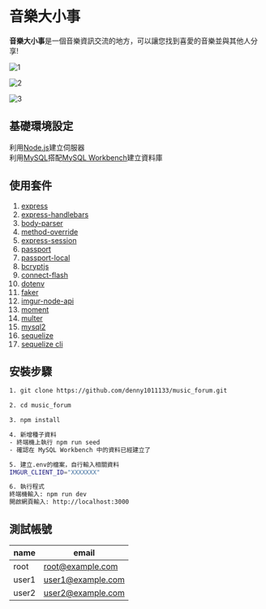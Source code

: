 # 音樂大小事
**音樂大小事**是一個音樂資訊交流的地方，可以讓您找到喜愛的音樂並與其他人分享!

![1](https://i.imgur.com/hZ1rpFJ.png) 

![2](https://i.imgur.com/E6CCK2q.png)

![3](https://i.imgur.com/BnZ7XYo.png)
## 基礎環境設定
利用[Node.js](https://nodejs.org/en/)建立伺服器  
利用[MySQL](https://www.mysql.com/)搭配[MySQL Workbench](https://www.mysql.com/products/workbench/)建立資料庫

## 使用套件 
1. [express](https://expressjs.com/)   
2. [express-handlebars](https://www.npmjs.com/package/express-handlebars)   
3. [body-parser](https://www.npmjs.com/package/body-parser)   
4. [method-override](https://www.npmjs.com/package/method-override)      
5. [express-session](https://www.npmjs.com/package/express-session)   
6. [passport](http://www.passportjs.org/)   
7. [passport-local](http://www.passportjs.org/packages/passport-local/)     
8. [bcryptjs](https://www.npmjs.com/package/bcryptjs)   
9. [connect-flash](https://www.npmjs.com/package/connect-flash) 
10. [dotenv](https://www.npmjs.com/package/dotenv)
11. [faker](https://github.com/marak/faker.js)
12. [imgur-node-api](https://www.npmjs.com/package/imgur-node-api)
13. [moment](https://www.npmjs.com/package/moment)
14. [multer](https://www.npmjs.com/package/multer)
15. [mysql2](https://www.npmjs.com/package/mysql2)
16. [sequelize](https://www.npmjs.com/package/sequelize)
17. [sequelize cli](https://www.npmjs.com/package/sequelize-cli)


## 安裝步驟
```bash
1. git clone https://github.com/denny1011133/music_forum.git
```
```bash
2. cd music_forum
```
```bash
3. npm install
```
```bash
4. 新增種子資料
- 終端機上執行 npm run seed
- 確認在 MySQL Workbench 中的資料已經建立了
```
```bash
5. 建立.env的檔案，自行輸入相關資料
IMGUR_CLIENT_ID="XXXXXXX"
```
```bash
6. 執行程式
終端機輸入: npm run dev
開啟網頁輸入: http://localhost:3000
```
## 測試帳號
| name | email |
| ------ | ------ |
| root | root@example.com |
| user1 | user1@example.com |
| user2 | user2@example.com |
